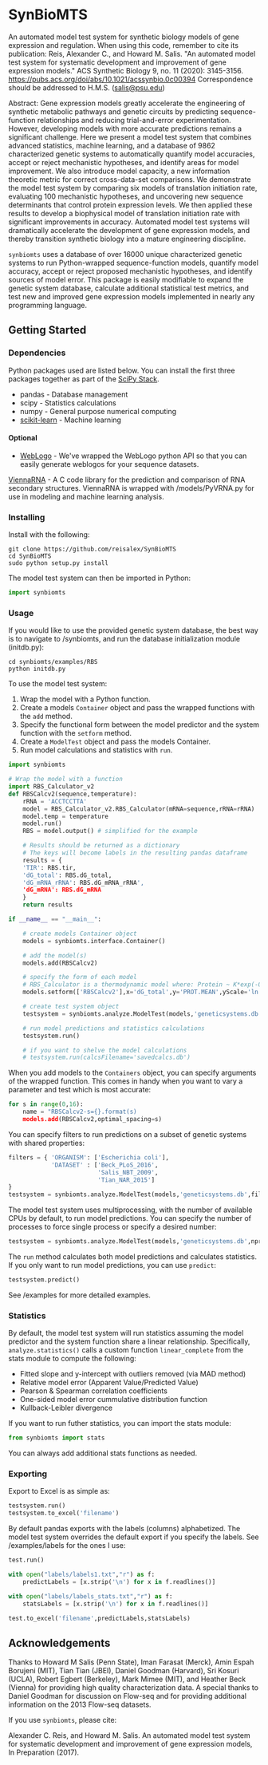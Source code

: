 # SynBioMTS
An automated model test system for synthetic biology models of gene expression and regulation.
When using this code, remember to cite its publication: Reis, Alexander C., and Howard M. Salis. "An automated model test system for systematic development and improvement of gene expression models." ACS Synthetic Biology 9, no. 11 (2020): 3145-3156.
https://pubs.acs.org/doi/abs/10.1021/acssynbio.0c00394
Correspondence should be addressed to H.M.S. (salis@psu.edu)

Abstract:
Gene expression models greatly accelerate the engineering of synthetic metabolic pathways and genetic circuits by predicting sequence-function relationships and reducing trial-and-error experimentation. However, developing models with more accurate predictions remains a significant challenge. Here we present a model test system that combines advanced statistics, machine learning, and a database of 9862 characterized genetic systems to automatically quantify model accuracies, accept or reject mechanistic hypotheses, and identify areas for model improvement. We also introduce model capacity, a new information theoretic metric for correct cross-data-set comparisons. We demonstrate the model test system by comparing six models of translation initiation rate, evaluating 100 mechanistic hypotheses, and uncovering new sequence determinants that control protein expression levels. We then applied these results to develop a biophysical model of translation initiation rate with significant improvements in accuracy. Automated model test systems will dramatically accelerate the development of gene expression models, and thereby transition synthetic biology into a mature engineering discipline.

`synbiomts` uses a database of over 16000 unique characterized genetic systems to run Python-wrapped sequence-function models, quantify model accuracy, accept or reject proposed mechanistic hypotheses, and identify sources of model error. This package is easily modifiable to expand the genetic system database, calculate additional statistical test metrics, and test new and improved gene expression models implemented in nearly any programming language.

## Getting Started

### Dependencies
Python packages used are listed below. You can install the first three packages together as part of the [SciPy Stack](https://www.scipy.org/install.html).
* pandas - Database management
* scipy - Statistics calculations
* numpy - General purpose numerical computing
* [scikit-learn](http://scikit-learn.org/stable/install.html) - Machine learning

#### Optional

* [WebLogo](https://github.com/WebLogo/weblogo) - We've wrapped the WebLogo python API so that you can easily generate weblogos for your sequence datasets.

[ViennaRNA](https://www.tbi.univie.ac.at/RNA/) - A C code library for the prediction and comparison of RNA secondary structures. ViennaRNA is wrapped with /models/PyVRNA.py for use in modeling and machine learning analysis.

### Installing
Install with the following:
```
git clone https://github.com/reisalex/SynBioMTS
cd SynBioMTS
sudo python setup.py install
```
The model test system can then be imported in Python:
```python
import synbiomts
```

### Usage
If you would like to use the provided genetic system database, the best way is to navigate to /synbiomts, and run the database initialization module (initdb.py):
```
cd synbiomts/examples/RBS
python initdb.py
```

To use the model test system:
1. Wrap the model with a Python function.
2. Create a models `Container` object and pass the wrapped functions with the `add` method.
3. Specify the functional form between the model predictor and the system function with the `setform` method.
4. Create a `ModelTest` object and pass the models Container.
5. Run model calculations and statistics with `run`.

```python
import synbiomts

# Wrap the model with a function
import RBS_Calculator_v2
def RBSCalcv2(sequence,temperature):
    rRNA = 'ACCTCCTTA'
    model = RBS_Calculator_v2.RBS_Calculator(mRNA=sequence,rRNA=rRNA)
    model.temp = temperature
    model.run()
    RBS = model.output() # simplified for the example

    # Results should be returned as a dictionary
    # The keys will become labels in the resulting pandas dataframe
    results = {
    'TIR': RBS.tir,
    'dG_total': RBS.dG_total,
    'dG_mRNA_rRNA': RBS.dG_mRNA_rRNA',
    'dG_mRNA': RBS.dG_mRNA
    }
    return results

if __name__ == "__main__":

    # create models Container object
    models = synbiomts.interface.Container()

    # add the model(s)
    models.add(RBSCalcv2)

    # specify the form of each model
    # RBS_Calculator is a thermodynamic model where: Protein ~ K*exp(-0.45*dG_total)
    models.setform(['RBSCalcv2'],x='dG_total',y='PROT.MEAN',yScale='ln',a1=-0.45)

    # create test system object
    testsystem = synbiomts.analyze.ModelTest(models,'geneticsystems.db',add_data=True,verbose=True)

    # run model predictions and statistics calculations
    testsystem.run()

    # if you want to shelve the model calculations
    # testsystem.run(calcsFilename='savedcalcs.db')
```

When you add models to the `Containers` object, you can specify arguments of the wrapped function. This comes in handy when you want to vary a parameter and test which is most accurate:
```python
for s in range(0,16):
    name = "RBSCalcv2-s={}.format(s)
    models.add(RBSCalcv2,optimal_spacing=s)
```

You can specify filters to run predictions on a subset of genetic systems with shared properties:
```python
filters = { 'ORGANISM': ['Escherichia coli'],
            'DATASET' : ['Beck_PLoS_2016',
                         'Salis_NBT_2009',
                         'Tian_NAR_2015']
}
testsystem = synbiomts.analyze.ModelTest(models,'geneticsystems.db',filters)
```

The model test system uses multiprocessing, with the number of available CPUs by default, to run model predictions. You can specify the number of processes to force single process or specify a desired number:
```python
testsystem = synbiomts.analyze.ModelTest(models,'geneticsystems.db',nprocesses=1)
```

The `run` method calculates both model predictions and calculates statistics. If you only want to run model predictions, you can use `predict`:
```python
testsystem.predict()
```

See /examples for more detailed examples.

### Statistics
By default, the model test system will run statistics assuming the model predictor and the system function share a linear relationship. Specifically, `analyze.statistics()` calls a custom function `linear_complete` from the stats module to compute the following:
* Fitted slope and y-intercept with outliers removed (via MAD method)
* Relative model error (Apparent Value/Predicted Value)
* Pearson & Spearman correlation coefficients
* One-sided model error cummulative distribution function
* Kullback-Leibler divergence

If you want to run futher statistics, you can import the stats module:
```python
from synbiomts import stats
```
You can always add additional stats functions as needed.

### Exporting
Export to Excel is as simple as:
```python
testsystem.run()
testsystem.to_excel('filename')
```
By default pandas exports with the labels (columns) alphabetized. The model test system overrides the default export if you specify the labels. See /examples/labels for the ones I use:
```python
test.run()

with open("labels/labels1.txt","r") as f:
    predictLabels = [x.strip('\n') for x in f.readlines()]

with open("labels/labels_stats.txt","r") as f:
    statsLabels = [x.strip('\n') for x in f.readlines()]

test.to_excel('filename',predictLabels,statsLabels)
```

## Acknowledgements

Thanks to Howard M Salis (Penn State), Iman Farasat (Merck), Amin Espah Borujeni (MIT), Tian Tian (JBEI), Daniel Goodman (Harvard), Sri Kosuri (UCLA), Robert Egbert (Berkeley), Mark Mimee (MIT), and Heather Beck (Vienna) for providing high quality characterization data. A special thanks to Daniel Goodman for discussion on Flow-seq and for providing additional information on the 2013 Flow-seq datasets.

If you use `synbiomts`, please cite:

Alexander C. Reis, and Howard M. Salis. An automated model test system for systematic development and improvement of gene expression models, In Preparation (2017).
